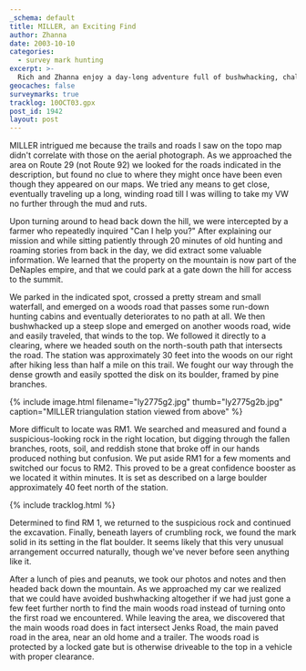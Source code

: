 ```yaml
---
_schema: default
title: MILLER, an Exciting Find
author: Zhanna
date: 2003-10-10
categories:
  - survey mark hunting
excerpt: >- 
  Rich and Zhanna enjoy a day-long adventure full of bushwhacking, challenging reference mark searches, and an encounter (pleasant!) with a local landowner.
geocaches: false
surveymarks: true
tracklog: 10OCT03.gpx
post_id: 1942
layout: post        
---
```


MILLER intrigued me because the trails and roads I saw on the topo map didn't correlate with those on the aerial photograph. As we approached the area on Route 29 (not Route 92) we looked for the roads indicated in the description, but found no clue to where they might once have been even though they appeared on our maps. We tried any means to get close, eventually traveling up a long, winding road till I was willing to take my VW no further through the mud and ruts.

Upon turning around to head back down the hill, we were intercepted by a farmer who repeatedly inquired "Can I help you?" After explaining our mission and while sitting patiently through 20 minutes of old hunting and roaming stories from back in the day, we did extract some valuable information. We learned that the property on the mountain is now part of the DeNaples empire, and that we could park at a gate down the hill for access to the summit.

We parked in the indicated spot, crossed a pretty stream and small waterfall, and emerged on a woods road that passes some run-down hunting cabins and eventually deteriorates to no path at all. We then bushwhacked up a steep slope and emerged on another woods road, wide and easily traveled, that winds to the top. We followed it directly to a clearing, where we headed south on the north-south path that intersects the road. The station was approximately 30 feet into the woods on our right after hiking less than half a mile on this trail. We fought our way through the dense growth and easily spotted the disk on its boulder, framed by pine branches.

{% include image.html filename="ly2775g2.jpg" thumb="ly2775g2b.jpg" caption="MILLER triangulation station viewed from above" %}

More difficult to locate was RM1. We searched and measured and found a suspicious-looking rock in the right location, but digging through the fallen branches, roots, soil, and reddish stone that broke off in our hands produced nothing but confusion. We put aside RM1 for a few moments and switched our focus to RM2. This proved to be a great confidence booster as we located it within minutes. It is set as described on a large boulder approximately 40 feet north of the station.

{% include tracklog.html %}

Determined to find RM 1, we returned to the suspicious rock and continued the excavation. Finally, beneath layers of crumbling rock, we found the mark solid in its setting in the flat boulder. It seems likely that this very unusual arrangement occurred naturally, though we've never before seen anything like it.

After a lunch of pies and peanuts, we took our photos and notes and then headed back down the mountain. As we approached my car we realized that we could have avoided bushwhacking altogether if we had just gone a few feet further north to find the main woods road instead of turning onto the first road we encountered. While leaving the area, we discovered that the main woods road does in fact intersect Jenks Road, the main paved road in the area, near an old home and a trailer. The woods road is protected by a locked gate but is otherwise driveable to the top in a vehicle with proper clearance.